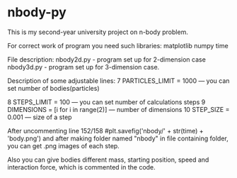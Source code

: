 # nbody-py
This is my second-year university project on n-body problem.

For correct work of program you need such libraries:
matplotlib
numpy
time

File description:
nbody2d.py - program set up for 2-dimension case
nbody3d.py - program set up for 3-dimension case.

Description of some adjustable lines:
7 PARTICLES_LIMIT = 1000 — you can set number of bodies(particles)

8 STEPS_LIMIT = 100 — you can set number of calculations steps
9 DIMENSIONS = [i for i in range(2)] — number of dimensions
10 STEP_SIZE = 0.001 — size of a step

After uncommenting line
152/158 #plt.savefig('nbody/' + str(time) + 'body.png')
and after making folder named "nbody" in file containing folder, you can get .png images of each step.

Also you can give bodies different mass, starting position, speed and interaction force, which is commented in the code.
